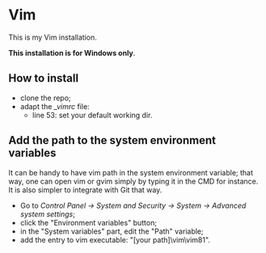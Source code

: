 # Vim
This is my Vim installation.

**This installation is for Windows only**.

## How to install

- clone the repo;
- adapt the _\_vimrc_ file:
  - line 53: set your default working dir.

## Add the path to the system environment variables
It can be handy to have vim path in the system environment variable; that way, one can open vim or gvim simply by typing it in the CMD for instance.  
It is also simpler to integrate with Git that way.  

- Go to _Control Panel -> System and Security -> System -> Advanced system settings_;
- click the "Environment variables" button;
- in the "System variables" part, edit the "Path" variable;
- add the entry to vim executable: "\[your path\]\vim\vim81".
